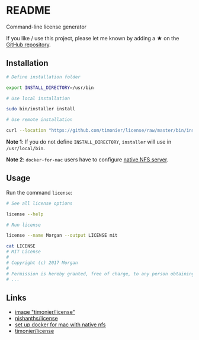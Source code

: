# README

Command-line license generator

If you like / use this project, please let me known by adding a ★ on the [GitHub repository](https://github.com/timonier/license).

## Installation

```sh
# Define installation folder

export INSTALL_DIRECTORY=/usr/bin

# Use local installation

sudo bin/installer install

# Use remote installation

curl --location "https://github.com/timonier/license/raw/master/bin/installer" | sudo sh -s -- install
```

__Note 1__: If you do not define `INSTALL_DIRECTORY`, `installer` will use in `/usr/local/bin`.

__Note 2__: `docker-for-mac` users have to configure [native NFS server](https://medium.com/@sean.handley/how-to-set-up-docker-for-mac-with-native-nfs-145151458adc).

## Usage

Run the command `license`:

```sh
# See all license options

license --help

# Run license

license --name Morgan --output LICENSE mit

cat LICENSE
# MIT License
#
# Copyright (c) 2017 Morgan
#
# Permission is hereby granted, free of charge, to any person obtaining a copy
# ...
```

## Links

* [image "timonier/license"](https://hub.docker.com/r/timonier/license/)
* [nishanths/license](https://github.com/nishanths/license)
* [set up docker for mac with native nfs](https://medium.com/@sean.handley/how-to-set-up-docker-for-mac-with-native-nfs-145151458adc)
* [timonier/license](https://github.com/timonier/license)

